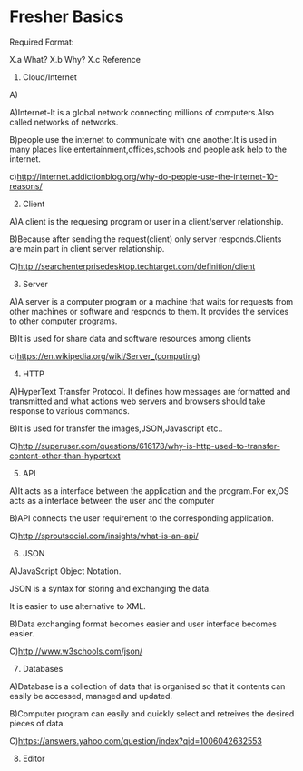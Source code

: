 # Fresher Basics

Required Format:

X.a What?
X.b Why?
X.c Reference 

1. Cloud/Internet

A)

A)Internet-It is a global network connecting millions of computers.Also called networks of networks.

B)people use the internet to communicate with one another.It is used in many places like entertainment,offices,schools and people ask help to the internet.

c)http://internet.addictionblog.org/why-do-people-use-the-internet-10-reasons/
      
2. Client

A)A client is the requesing program or user in a client/server relationship.

B)Because after sending the request(client) only server responds.Clients are main part in client  server relationship.

C)http://searchenterprisedesktop.techtarget.com/definition/client

3. Server

A)A server is a computer program or a machine that waits for requests from other machines or software and responds to them.
It provides the services to other computer programs.

B)It is used for share data and software resources among clients

c)https://en.wikipedia.org/wiki/Server_(computing)

4. HTTP

A)HyperText Transfer Protocol.
It defines how messages are formatted and transmitted and what actions web servers and browsers should take response to various commands.

B)It is used for transfer the images,JSON,Javascript etc..

C)http://superuser.com/questions/616178/why-is-http-used-to-transfer-content-other-than-hypertext


5. API

A)It acts as a interface between the application and the program.For ex,OS acts as a interface between the user and the computer

B)API connects the user requirement to the corresponding application.

C)http://sproutsocial.com/insights/what-is-an-api/

6. JSON

A)JavaScript Object Notation.

JSON is a syntax for storing and exchanging the data.

It is easier to use alternative to XML.

B)Data exchanging format becomes easier and user interface becomes easier.

C)http://www.w3schools.com/json/

7. Databases

A)Database is a collection of data that is organised so that it contents can easily be accessed, managed and updated.

B)Computer program can easily and quickly select and retreives the desired pieces of data.

C)https://answers.yahoo.com/question/index?qid=1006042632553


8. Editor
